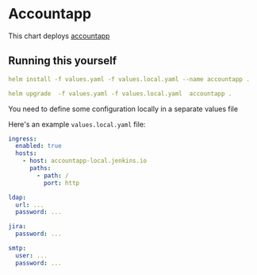 # Accountapp

This chart deploys [accountapp](https://github.com/jenkins-infra/account-app)

## Running this yourself

```yaml
helm install -f values.yaml -f values.local.yaml --name accountapp .
```

```yaml
helm upgrade  -f values.yaml -f values.local.yaml  accountapp .
```

You need to define some configuration locally in a separate values file

Here's an example `values.local.yaml` file:
```yaml
ingress:
  enabled: true
  hosts:
    - host: accountapp-local.jenkins.io
      paths:
        - path: /
          port: http

ldap:
  url: ...
  password: ...

jira:
  password: ...

smtp:
  user: ...
  password: ...
```
